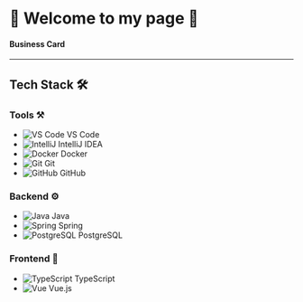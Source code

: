# 🏮 Welcome to my page 🏮  
#### Business Card  
---

## Tech Stack 🛠️

### Tools ⚒️
- <img src="https://icongr.am/simple/visualstudiocode.svg?size=20&color=007ACC" alt="VS Code"> VS Code
- <img src="https://icongr.am/simple/intellijidea.svg?size=20&color=000000" alt="IntelliJ"> IntelliJ IDEA
- <img src="https://icongr.am/simple/docker.svg?size=20&color=2496ED" alt="Docker"> Docker
- <img src="https://icongr.am/simple/git.svg?size=20&color=F05032" alt="Git"> Git
- <img src="https://icongr.am/simple/github.svg?size=20&color=181717" alt="GitHub"> GitHub

### Backend ⚙️
- <img src="https://icongr.am/simple/java.svg?size=20&color=007396" alt="Java"> Java
- <img src="https://icongr.am/simple/spring.svg?size=20&color=6DB33F" alt="Spring"> Spring
- <img src="https://icongr.am/simple/postgresql.svg?size=20&color=4169E1" alt="PostgreSQL"> PostgreSQL

### Frontend 🎨
- <img src="https://icongr.am/simple/typescript.svg?size=20&color=3178C6" alt="TypeScript"> TypeScript
- <img src="https://icongr.am/simple/vuedotjs.svg?size=20&color=4FC08D" alt="Vue"> Vue.js